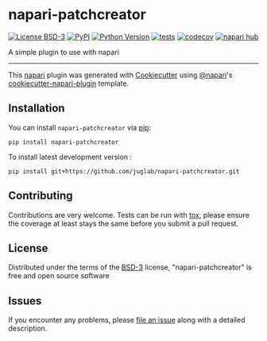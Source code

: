 # napari-patchcreator

[![License BSD-3](https://img.shields.io/pypi/l/napari-patchcreator.svg?color=green)](https://github.com/juglab/napari-patchcreator/raw/main/LICENSE)
[![PyPI](https://img.shields.io/pypi/v/napari-patchcreator.svg?color=green)](https://pypi.org/project/napari-patchcreator)
[![Python Version](https://img.shields.io/pypi/pyversions/napari-patchcreator.svg?color=green)](https://python.org)
[![tests](https://github.com/juglab/napari-patchcreator/workflows/tests/badge.svg)](https://github.com/juglab/napari-patchcreator/actions)
[![codecov](https://codecov.io/gh/juglab/napari-patchcreator/branch/main/graph/badge.svg)](https://codecov.io/gh/juglab/napari-patchcreator)
[![napari hub](https://img.shields.io/endpoint?url=https://api.napari-hub.org/shields/napari-patchcreator)](https://napari-hub.org/plugins/napari-patchcreator)

A simple plugin to use with napari

----------------------------------

This [napari] plugin was generated with [Cookiecutter] using [@napari]'s [cookiecutter-napari-plugin] template.

<!--
Don't miss the full getting started guide to set up your new package:
https://github.com/napari/cookiecutter-napari-plugin#getting-started

and review the napari docs for plugin developers:
https://napari.org/stable/plugins/index.html
-->

## Installation

You can install `napari-patchcreator` via [pip]:

    pip install napari-patchcreator



To install latest development version :

    pip install git+https://github.com/juglab/napari-patchcreator.git


## Contributing

Contributions are very welcome. Tests can be run with [tox], please ensure
the coverage at least stays the same before you submit a pull request.

## License

Distributed under the terms of the [BSD-3] license,
"napari-patchcreator" is free and open source software

## Issues

If you encounter any problems, please [file an issue] along with a detailed description.

[napari]: https://github.com/napari/napari
[Cookiecutter]: https://github.com/audreyr/cookiecutter
[@napari]: https://github.com/napari
[MIT]: http://opensource.org/licenses/MIT
[BSD-3]: http://opensource.org/licenses/BSD-3-Clause
[GNU GPL v3.0]: http://www.gnu.org/licenses/gpl-3.0.txt
[GNU LGPL v3.0]: http://www.gnu.org/licenses/lgpl-3.0.txt
[Apache Software License 2.0]: http://www.apache.org/licenses/LICENSE-2.0
[Mozilla Public License 2.0]: https://www.mozilla.org/media/MPL/2.0/index.txt
[cookiecutter-napari-plugin]: https://github.com/napari/cookiecutter-napari-plugin

[file an issue]: https://github.com/juglab/napari-patchcreator/issues

[napari]: https://github.com/napari/napari
[tox]: https://tox.readthedocs.io/en/latest/
[pip]: https://pypi.org/project/pip/
[PyPI]: https://pypi.org/
